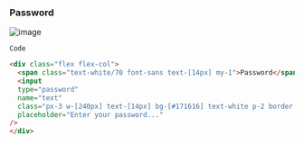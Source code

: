 ### Password

![image](https://github.com/user-attachments/assets/8785c52b-675c-4b60-a34d-dd3bac423fc5)

` Code `
```html
<div class="flex flex-col">
  <span class="text-white/70 font-sans text-[14px] my-1">Password</span>
  <input
  type="password"
  name="text" 
  class="px-3 w-[240px] text-[14px] bg-[#171616] text-white p-2 border border-white/10 rounded-md outline-none ring-2 ring-blue-500/0 focus:ring-blue-500"
  placeholder="Enter your password..."
/>
</div>
```
